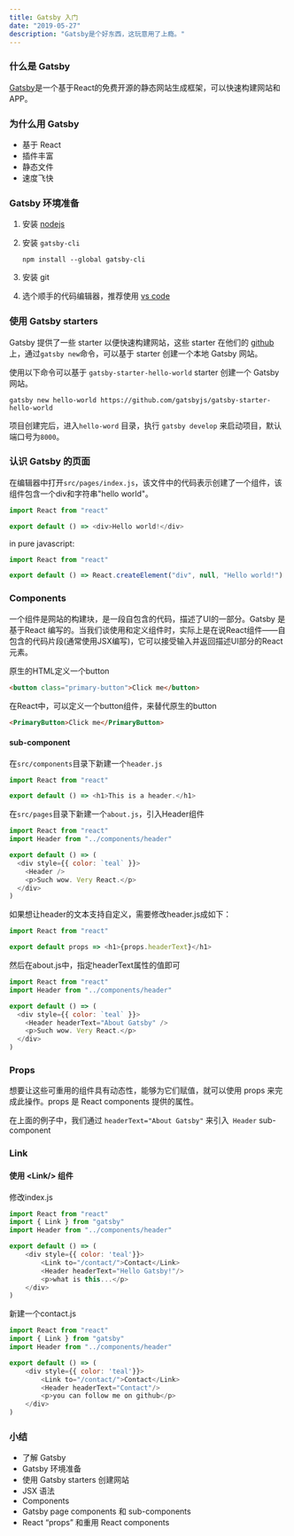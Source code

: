```yaml
---
title: Gatsby 入门
date: "2019-05-27"
description: "Gatsby是个好东西，这玩意用了上瘾。"
---
```


### 什么是 Gatsby

[Gatsby](https://www.gatsbyjs.org/)是一个基于React的免费开源的静态网站生成框架，可以快速构建网站和APP。

### 为什么用 Gatsby

- 基于 React
- 插件丰富
- 静态文件
- 速度飞快

### Gatsby 环境准备

1. 安装 [nodejs](https://nodejs.org/)

2. 安装 `gatsby-cli`

   ```shell
   npm install --global gatsby-cli
   ```

3. 安装 git
4. 选个顺手的代码编辑器，推荐使用 [vs code](https://code.visualstudio.com/)

### 使用 Gatsby starters

Gatsby 提供了一些 starter 以便快速构建网站，这些 starter 在他们的 [github](https://github.com/gatsbyjs) 上，通过`gatsby new`命令，可以基于 starter 创建一个本地 Gatsby 网站。

使用以下命令可以基于 `gatsby-starter-hello-world` starter 创建一个 Gatsby 网站。

```shell
gatsby new hello-world https://github.com/gatsbyjs/gatsby-starter-hello-world
```

项目创建完后，进入`hello-word` 目录，执行 `gatsby develop` 来启动项目，默认端口号为`8000`。

### 认识 Gatsby 的页面

在编辑器中打开`src/pages/index.js`，该文件中的代码表示创建了一个组件，该组件包含一个div和字符串"hello world"。

```javascript
import React from "react"

export default () => <div>Hello world!</div>
```

in pure javascript:

```javascript
import React from "react"

export default () => React.createElement("div", null, "Hello world!")
```

### Components

一个组件是网站的构建块，是一段自包含的代码，描述了UI的一部分。Gatsby 是基于React 编写的。当我们谈使用和定义组件时，实际上是在说React组件——自包含的代码片段(通常使用JSX编写)，它可以接受输入并返回描述UI部分的React元素。

原生的HTML定义一个button

```html
<button class="primary-button">Click me</button>
```

在React中，可以定义一个button组件，来替代原生的button

```html
<PrimaryButton>Click me</PrimaryButton>
```

#### sub-component

在`src/components`目录下新建一个`header.js`

```javascript
import React from "react"

export default () => <h1>This is a header.</h1>
```

在`src/pages`目录下新建一个`about.js`，引入Header组件

```javascript
import React from "react"
import Header from "../components/header"

export default () => (
  <div style={{ color: `teal` }}>
    <Header /> 
    <p>Such wow. Very React.</p>
  </div>
)
```

如果想让header的文本支持自定义，需要修改header.js成如下：

```javascript
import React from "react"

export default props => <h1>{props.headerText}</h1>
```

然后在about.js中，指定headerText属性的值即可

```javascript
import React from "react"
import Header from "../components/header"

export default () => (
  <div style={{ color: `teal` }}>
    <Header headerText="About Gatsby" /> 
    <p>Such wow. Very React.</p>
  </div>
)
```

### Props

想要让这些可重用的组件具有动态性，能够为它们赋值，就可以使用 props 来完成此操作。props 是 React components 提供的属性。

在上面的例子中，我们通过 `headerText="About Gatsby"` 来引入` Header` sub-component

### Link

#### 使用 \<Link/> 组件

修改index.js

```javascript
import React from "react"
import { Link } from "gatsby"
import Header from "../components/header"

export default () => (
    <div style={{ color: 'teal'}}>
        <Link to="/contact/">Contact</Link>
        <Header headerText="Hello Gatsby!"/>
        <p>what is this...</p>
    </div>
)
```

新建一个contact.js

```javascript
import React from "react"
import { Link } from "gatsby"
import Header from "../components/header"

export default () => (
    <div style={{ color: 'teal'}}>
        <Link to="/contact/">Contact</Link>
        <Header headerText="Contact"/>
        <p>you can follow me on github</p>
    </div>
)
```

### 小结

- 了解 Gatsby
- Gatsby 环境准备
- 使用 Gatsby starters 创建网站
- JSX 语法
- Components
- Gatsby page components 和 sub-components
- React “props” 和重用 React components

